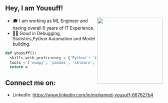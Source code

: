## Hey, I am Yousuff!
<img align='right' src="https://s7.gifyu.com/images/WhatsApp-Image-2020-07-14-at-11.34.49-1.gif" width="210">

- 🎓 I am working as ML Engineer and having overall 6 years of IT Experience.
- 🤝🏻 Good in Debugging, Statistics,Python Automation and Model building.
```python
def yousuff():
  skills_with_proficiency = {'Python': 'Advance', 'DB': 'Intermidiate', 'ML': 'Advance', 'HTML & CSS': 'Intermideate','java':'Intermidiate'}
  tools = ['numpy', 'pandas', 'sklearn', 'nltk', 'matplotlib', 'seaborn', 'keras', 'flask']
  return ∞
```
## Connect me on:
- LinkedIn: https://www.linkedin.com/in/mohamed-yousuff-667627b4
